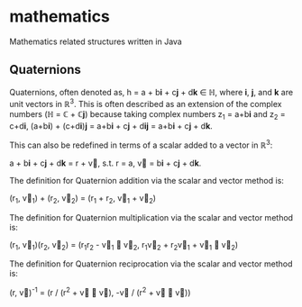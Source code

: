 # mathematics
Mathematics related structures written in Java

## Quaternions


Quaternions, often denoted as, h =
a + b**i** + c**j** + d**k** &#x2208; &#x210d;,
where **i**, **j**, and **k** are unit vectors in &#x211d;<sup>3</sup>. This is often described as an extension of the complex numbers (&#x210d; = &#x2102; + &#x2102;**j**) because taking complex numbers z<sub>1</sub> = a+b**i** and z<sub>2</sub> = c+d**i**, (a+b**i**) + (c+d**i**)**j** = a+b**i** + c**j** + d**ij** = a+b**i** + c**j** + d**k**.

This can also be redefined in terms of a scalar added to a vector in &#x211d;<sup>3</sup>:

a + b**i** + c**j** + d**k** = r + v&#8407;, s.t. r = a, v&#8407; = b**i** + c**j** + d**k**.

The definition for Quaternion addition via the scalar and vector method is:

(r<sub>1</sub>, v&#8407;<sub>1</sub>) + (r<sub>2</sub>, v&#8407;<sub>2</sub>) = (r<sub>1</sub> + r<sub>2</sub>, v&#8407;<sub>1</sub> + v&#8407;<sub>2</sub>)

The definition for Quaternion multiplication via the scalar and vector method is:

(r<sub>1</sub>, v&#8407;<sub>1</sub>)(r<sub>2</sub>, v&#8407;<sub>2</sub>) = (r<sub>1</sub>r<sub>2</sub> - v&#8407;<sub>1</sub> &#x22c5; v&#8407;<sub>2</sub>, r<sub>1</sub>v&#8407;<sub>2</sub> + r<sub>2</sub>v&#8407;<sub>1</sub> + v&#8407;<sub>1</sub> &#x2a2f; v&#8407;<sub>2</sub>)

The definition for Quaternion reciprocation via the scalar and vector method is:

 (r, v&#8407;)<sup>-1</sup> = (r / (r<sup>2</sup> + v&#8407; &#x22c5; v&#8407;), -v&#8407; / (r<sup>2</sup> + v&#8407; &#x22c5; v&#8407;))
